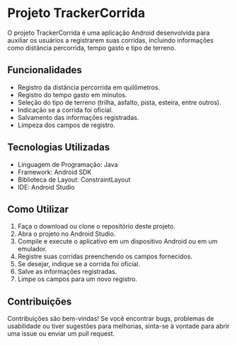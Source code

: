 # Projeto TrackerCorrida

O projeto TrackerCorrida é uma aplicação Android desenvolvida para auxiliar os usuários a registrarem suas corridas, incluindo informações como distância percorrida, tempo gasto e tipo de terreno.

## Funcionalidades

- Registro da distância percorrida em quilômetros.
- Registro do tempo gasto em minutos.
- Seleção do tipo de terreno (trilha, asfalto, pista, esteira, entre outros).
- Indicação se a corrida foi oficial.
- Salvamento das informações registradas.
- Limpeza dos campos de registro.

## Tecnologias Utilizadas

- Linguagem de Programação: Java
- Framework: Android SDK
- Biblioteca de Layout: ConstraintLayout
- IDE: Android Studio

## Como Utilizar

1. Faça o download ou clone o repositório deste projeto.
2. Abra o projeto no Android Studio.
3. Compile e execute o aplicativo em um dispositivo Android ou em um emulador.
4. Registre suas corridas preenchendo os campos fornecidos.
5. Se desejar, indique se a corrida foi oficial.
6. Salve as informações registradas.
7. Limpe os campos para um novo registro.

## Contribuições

Contribuições são bem-vindas! Se você encontrar bugs, problemas de usabilidade ou tiver sugestões para melhorias, sinta-se à vontade para abrir uma issue ou enviar um pull request.


